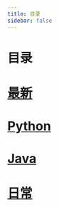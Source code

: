 ```yaml
---
title: 目录
sidebar: false
---
```

# 目录
# [最新](last.html)
# [Python](python/)
# [Java](java/)
# [日常](diary/)
